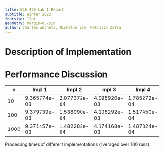 ```yaml
---
title: ECE 420 Lab 1 Report
subtitle: Winter 2022
fontsize: 12pt
geometry: margin=0.75in
author: Charles Ancheta, Michelle Lee, Patricia Zafra
---
```


# Description of Implementation

# Performance Discussion

| n    | Impl 1       | Impl 2       | Impl 3       | Impl 4       |
| ---- | ------------ | ------------ | ------------ | ------------ |
| 10   | 9.365774e-03 | 2.077372e-04 | 4.095920e-03 | 1.785272e-04 |
| 100  | 9.379739e-03 | 1.538090e-04 | 4.108292e-03 | 1.517450e-04 |
| 1000 | 9.371457e-03 | 1.482282e-04 | 4.174168e-03 | 1.487824e-04 |

Processing times of different implementations (averaged over 100 runs)
